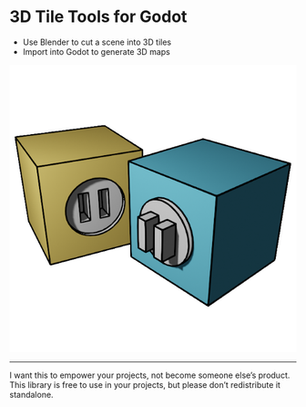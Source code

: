 # 3D Tile Tools for Godot

 - Use Blender to cut a scene into 3D tiles
 - Import into Godot to generate 3D maps

![Logo](CRWTILES/logo.png)



---
I want this to empower your projects, not become someone else’s product. This library is free to use in your projects, but please don’t redistribute it standalone.


